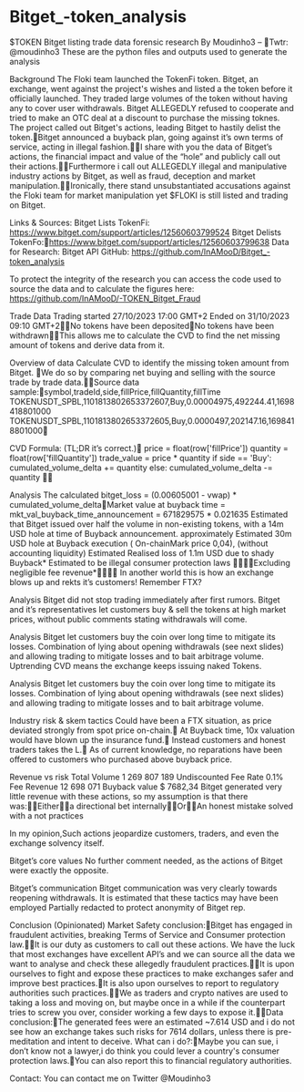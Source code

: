 # Bitget_-token_analysis

$TOKEN Bitget listing trade data forensic research
By Moudinho3 – Twtr: @moudinho3
These are the python files and outputs used to generate the analysis


Background
The Floki team launched the TokenFi token. Bitget, an exchange, went against the project's wishes and listed a the token before it officially launched. They traded large volumes of the token without having any to cover user withdrawals. Bitget ALLEGEDLY refused to cooperate and tried to make an OTC deal at a discount to purchase the missing toknes. The project called out Bitget's actions, leading Bitget to hastily delist the token.Bitget announced a buyback plan, going against it’s own terms of service, acting in illegal fashion.I share with you the data of Bitget’s actions, the financial impact and value of the “hole” and publicly call out their actions.Furthermore i call out ALLEGEDLY illegal and manipulative industry actions by Bitget, as well as fraud, deception and market manipulation.Ironically, there stand unsubstantiated accusations against the Floki team for market manipulation yet $FLOKI is still listed and trading on Bitget.

Links & Sources:
Bitget Lists TokenFi:
https://www.bitget.com/support/articles/12560603799524
Bitget Delists TokenFo:https://www.bitget.com/support/articles/12560603799638
Data for Research:
Bitget API
GitHub:
https://github.com/InAMooD/Bitget_-token_analysis


To protect the integrity of the research you can access the code used to source the data and to calculate the figures here: https://github.com/InAMooD/-TOKEN_Bitget_Fraud


Trade Data
Trading started 27/10/2023 17:00 GMT+2
Ended on 31/10/2023 09:10 GMT+2No tokens have been depositedNo tokens have been withdrawnThis allows me to calculate the CVD to find the net missing amount of tokens and derive data from it.

Overview of data
Calculate CVD to identify the missing token amount from Bitget. We do so by comparing net buying and selling with the source trade by trade data.Source data sample:symbol,tradeId,side,fillPrice,fillQuantity,fillTime
TOKENUSDT_SPBL,1101813802653372607,Buy,0.00004975,492244.41,1698418801000
TOKENUSDT_SPBL,1101813802653372605,Buy,0.0000497,202147.16,1698418801000

CVD Formula: (TL;DR it’s correct.)        price = float(row['fillPrice'])
        quantity = float(row['fillQuantity'])
        trade_value = price * quantity
        if side == 'Buy':
            cumulated_volume_delta += quantity
        else:
            cumulated_volume_delta -= quantity





Analysis
The calculated bitget_loss = (0.00605001 - vwap) * cumulated_volume_deltaMarket value at buyback time = mkt_val_buyback_time_announcement = 671829575 * 0.021635
Estimated that Bitget issued over half the volume in non-existing tokens, with a 14m USD hole at time of Buyback announcement. approximately 
Estimated 30m USD hole at Buyback execution ( On-chainMark price 0,04), (without accounting liquidity)
Estimated Realised loss of 1.1m USD due to shady Buyback*
Estimated to be illegal consumer protection laws Excluding negligible fee revenue*
In another world this is how an exchange blows up and rekts it’s customers! Remember FTX?

Analysis
Bitget did not stop trading immediately after first rumors.
Bitget and it’s representatives let customers buy & sell the tokens at high market prices, without public comments stating withdrawals will come.

Analysis
Bitget let customers buy the coin over long time to mitigate its losses.
Combination of lying about opening withdrawals (see next slides) and allowing trading to mitigate losses and to bait arbitrage volume.
Uptrending CVD means the exchange keeps issuing naked Tokens.

Analysis
Bitget let customers buy the coin over long time to mitigate its losses.
Combination of lying about opening withdrawals (see next slides) and allowing trading to mitigate losses and to bait arbitrage volume.

Industry risk & skem tactics
Could have been a FTX situation, as price deviated strongly from spot price on-chain.
At Buyback time, 10x valuation would have blown up the insurance fund.
Instead customers and honest traders takes the L.
As of current knowledge, no reparations have been offered to customers who purchased above buyback price.

Revenue vs risk
Total Volume
1 269 807 189
Undiscounted Fee Rate
0.1%
Fee Revenue
12 698 071
Buyback value
$ 7682,34 
Bitget generated very little revenue with these actions, so my assumption is that there was:Eithera directional bet internallyOrAn honest mistake solved with a not practices


In my opinion,Such actions jeopardize customers, traders, and even the exchange solvency itself.

Bitget’s core values
No further comment needed, as the actions of Bitget were exactly the opposite.

Bitget’s communication
Bitget communication was very clearly towards reopening withdrawals.
It is estimated that these tactics may have been employed 
Partially redacted to protect anonymity of Bitget rep.

Conclusion (Opinionated)
Market Safety conclusion:Bitget has engaged in fraudulent activities, breaking Terms of Service and Consumer protection law.It is our duty as customers to call out these actions. We have the luck that most exchanges have excellent API’s and we can source all the data we want to analyse and check these allegedly fraudulent practices.It is upon ourselves to fight and expose these practices to make exchanges safer and improve best practices.It is also upon ourselves to report to regulatory authorities such practices.We as traders and crypto natives are used to taking a loss and moving on, but maybe once in a while if the counterpart tries to screw you over, consider working a few days to expose it.Data conclusion:The generated fees were an estimated ~7.614 USD and i do not see how an exchange takes such risks for 7614 dollars, unless there is pre-meditation and intent to deceive.
What can i do?:Maybe you can sue, i don’t know not a lawyer,i do think you could lever a country's consumer protection laws.You can also report this to financial regulatory authorities.

Contact:
You can contact me on Twitter @Moudinho3
